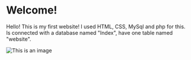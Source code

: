 <h1>Welcome!</h1>
Hello! This is my first website! I used HTML, CSS, MySql and php for this. <br>
Is connected with a database named "Index", have one table named "website".

![This is an image](https://myoctocat.com/assets/images/base-octocat.svg)

